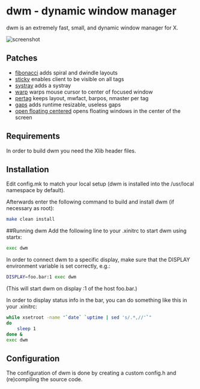 # dwm - dynamic window manager
dwm is an extremely fast, small, and dynamic window manager for X.

![screenshot](https://i.imgur.com/bUPdO5g.png)

## Patches
- [fibonacci](https://dwm.suckless.org/patches/fibonacci/)
    adds spiral and dwindle layouts
- [sticky](https://dwm.suckless.org/patches/sticky/)
    enables client to be visible on all tags
- [systray](https://dwm.suckless.org/patches/systray/)
    adds a systray
- [warp](https://dwm.suckless.org/patches/warp/)
    warps mouse cursor to center of focused window
- [pertag](https://dwm.suckless.org/patches/pertag/)
    keeps layout, mwfact, barpos, nmaster per tag
- [gaps](https://dwm.suckless.org/patches/ru_gaps/)
    adds runtime resizable, useless gaps
- [open floating centered](https://git.io/JfXYR)
    opens floating windows in the center of the screen

## Requirements
In order to build dwm you need the Xlib header files.


## Installation
Edit config.mk to match your local setup (dwm is installed into
the /usr/local namespace by default).

Afterwards enter the following command to build and install dwm (if
necessary as root):
``` sh
make clean install
```

##Running dwm
Add the following line to your .xinitrc to start dwm using startx:
``` sh
exec dwm
```
In order to connect dwm to a specific display, make sure that
the DISPLAY environment variable is set correctly, e.g.:
``` sh
DISPLAY=foo.bar:1 exec dwm
```
(This will start dwm on display :1 of the host foo.bar.)

In order to display status info in the bar, you can do something
like this in your .xinitrc:
``` sh
while xsetroot -name "`date` `uptime | sed 's/.*,//'`"
do
	sleep 1
done &
exec dwm
```

## Configuration
The configuration of dwm is done by creating a custom config.h
and (re)compiling the source code.
